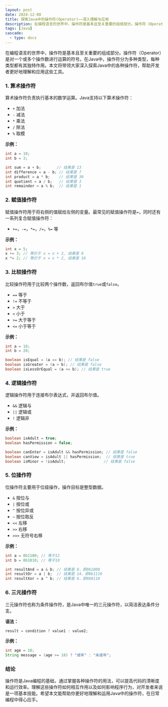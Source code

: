 ```yaml
---
layout: post
date: 2024-12-08
title: 探索Java中的操作符(Operator)——深入理解与应用
description: 在编程语言的世界中，操作符是基本且至关重要的组成部分。操作符（Operator）是对一个或多个操作数进行运算的符号。在Java中，操作符分为多种类型，每种类型都有其独特作用。本文将带领大家深入探索Java中的各种操作符，帮助开发者更好地理解和应用这些工具。
tags: [Java]
cascade:
  - type: docs
---
```



在编程语言的世界中，操作符是基本且至关重要的组成部分。操作符（Operator）是对一个或多个操作数进行运算的符号。在Java中，操作符分为多种类型，每种类型都有其独特作用。本文将带领大家深入探索Java中的各种操作符，帮助开发者更好地理解和应用这些工具。

### 1. 算术操作符

算术操作符负责执行基本的数学运算。Java支持以下算术操作符：

- `+` 加法
- `-` 减法
- `*` 乘法
- `/` 除法
- `%` 取模

**示例：**

```java
int a = 10;
int b = 3;

int sum = a + b;       // 结果是 13
int difference = a - b; // 结果是 7
int product = a * b;    // 结果是 30
int quotient = a / b;   // 结果是 3
int remainder = a % b;  // 结果是 1
```

### 2. 赋值操作符

赋值操作符用于将右侧的值赋给左侧的变量。最常见的赋值操作符是`=`，同时还有一系列复合赋值操作符：

- `+=`，`-=`，`*=`，`/=`，`%=` 等

**示例：**

```java
int x = 5;
x += 3; // 等价于 x = x + 3, 结果是 8
x *= 2; // 等价于 x = x * 2, 结果是 16
```

### 3. 比较操作符

比较操作符用于比较两个操作数，返回布尔值`true`或`false`。

- `==` 等于
- `!=` 不等于
- `>` 大于
- `<` 小于
- `>=` 大于等于
- `<=` 小于等于

**示例：**

```java
int a = 10;
int b = 20;

boolean isEqual = (a == b); // 结果是 false
boolean isGreater = (a > b); // 结果是 false
boolean isLessOrEqual = (a <= b); // 结果是 true
```

### 4. 逻辑操作符

逻辑操作符用于连接布尔表达式，并返回布尔值。

- `&&` 逻辑与
- `||` 逻辑或
- `!` 逻辑非

**示例：**

```java
boolean isAdult = true;
boolean hasPermission = false;

boolean canEnter = isAdult && hasPermission; // 结果是 false
boolean canView = isAdult || hasPermission;  // 结果是 true
boolean isMinor = !isAdult;                 // 结果是 false
```

### 5. 位操作符

位操作符主要用于位级操作，操作目标是整型数据。

- `&` 按位与
- `|` 按位或
- `^` 按位异或
- `~` 按位取反
- `<<` 左移
- `>>` 右移
- `>>>` 无符号右移

**示例：**

```java
int a = 0b1100; // 等于12
int b = 0b1010; // 等于10

int resultAnd = a & b; // 结果是 8，即0b1000
int resultOr = a | b;  // 结果是 14，即0b1110
int resultXor = a ^ b; // 结果是 6，即0b0110
```

### 6. 三元操作符

三元操作符也称为条件操作符，是Java中唯一的三元操作符，以简洁表达条件分支。

**语法：**

```java
result = condition ? value1 : value2;
```

**示例：**

```java
int age = 18;
String message = (age >= 18) ? "成年" : "未成年";
```

### 结论

操作符是Java编程的基础，通过掌握各种操作符的用法，可以提高代码的清晰度和运行效率。理解这些操作符如何相互作用以及如何影响程序行为，对开发者来说是一项基本技能。希望本文能帮助你更好地理解和运用Java中的操作符，在日常编程中得心应手。